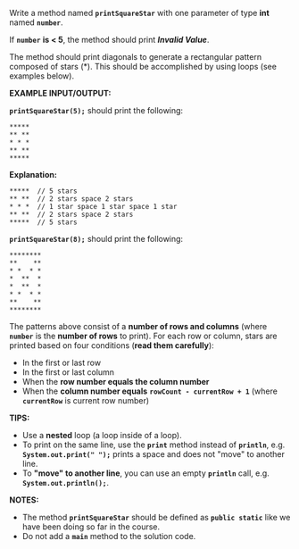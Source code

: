 Write a method named **`printSquareStar`** with one parameter of type **int** named **`number`**. 

If **`number`** **is < 5**, the method should print **_Invalid Value_**.

The method should print diagonals to generate a rectangular pattern composed of stars (*). This should be accomplished by using loops (see examples below).

**EXAMPLE INPUT/OUTPUT:**

**`printSquareStar(5);`** should print the following:

```
*****
** **
* * *
** **
*****
```

**Explanation:**

```
*****  // 5 stars
** **  // 2 stars space 2 stars
* * *  // 1 star space 1 star space 1 star
** **  // 2 stars space 2 stars
*****  // 5 stars
```

**`printSquareStar(8);`** should print the following:

```
********
**    **
* *  * *
*  **  *
*  **  *
* *  * *
**    **
********
```

The patterns above consist of a **number of rows and columns** (where **`number`** is the **number of rows** to print). For each row or column, stars are printed based on four conditions (**read them carefully**):

* In the first or last row
* In the first or last column
* When the **row number equals the column number**
* When the **column number equals** **`rowCount - currentRow + 1`** (where **`currentRow`** is current row number)

**TIPS:**

* Use a **nested** loop (a loop inside of a loop).
* To print on the same line, use the **`print`** method instead of **`println`**, e.g. **`System.out.print(" ");`** prints a space and does not "move" to another line.
* To **"move" to another line**, you can use an empty **`println`** call, e.g. **`System.out.println();`**.

**NOTES:**

* The method **`printSquareStar`** should be defined as **`public static`** like we have been doing so far in the course.
* Do not add a **`main`** method to the solution code.
